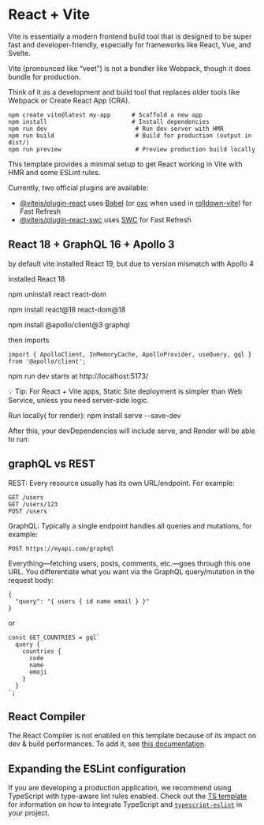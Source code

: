 # React + Vite

Vite is essentially a modern frontend build tool that is designed to be super fast and developer-friendly, especially for frameworks like React, Vue, and Svelte.

Vite (pronounced like “veet”) is not a bundler like Webpack, though it does bundle for production.

Think of it as a development and build tool that replaces older tools like Webpack or Create React App (CRA).

```
npm create vite@latest my-app      # Scaffold a new app
npm install                        # Install dependencies
npm run dev                         # Run dev server with HMR
npm run build                       # Build for production (output in dist/)
npm run preview                     # Preview production build locally
```
This template provides a minimal setup to get React working in Vite with HMR and some ESLint rules.

Currently, two official plugins are available:

- [@vitejs/plugin-react](https://github.com/vitejs/vite-plugin-react/blob/main/packages/plugin-react) uses [Babel](https://babeljs.io/) (or [oxc](https://oxc.rs) when used in [rolldown-vite](https://vite.dev/guide/rolldown)) for Fast Refresh
- [@vitejs/plugin-react-swc](https://github.com/vitejs/vite-plugin-react/blob/main/packages/plugin-react-swc) uses [SWC](https://swc.rs/) for Fast Refresh

## React 18 + GraphQL 16 + Apollo 3 
by default vite installed React 19, but due to version mismatch with Apollo 4

installed React 18

npm uninstall react react-dom

npm install react@18 react-dom@18

npm install @apollo/client@3 graphql

then imports

```
import { ApolloClient, InMemoryCache, ApolloProvider, useQuery, gql } from '@apollo/client';
```

npm run dev starts at http://localhost:5173/

💡 Tip: For React + Vite apps, Static Site deployment is simpler than Web Service, unless you need server-side logic.

Run locally( for render): npm install serve --save-dev

After this, your devDependencies will include serve, and Render will be able to run:

## graphQL vs REST
REST: Every resource usually has its own URL/endpoint. For example:
```
GET /users
GET /users/123
POST /users
```
GraphQL: Typically a single endpoint handles all queries and mutations, for example:
```
POST https://myapi.com/graphql
```
Everything—fetching users, posts, comments, etc.—goes through this one URL. You differentiate what you want via the GraphQL query/mutation in the request body:

```
{
  "query": "{ users { id name email } }"
}
```
or
```
const GET_COUNTRIES = gql`
  query {
    countries {
      code
      name
      emoji
    }
  }
`;
```
## React Compiler

The React Compiler is not enabled on this template because of its impact on dev & build performances. To add it, see [this documentation](https://react.dev/learn/react-compiler/installation).

## Expanding the ESLint configuration

If you are developing a production application, we recommend using TypeScript with type-aware lint rules enabled. Check out the [TS template](https://github.com/vitejs/vite/tree/main/packages/create-vite/template-react-ts) for information on how to integrate TypeScript and [`typescript-eslint`](https://typescript-eslint.io) in your project.
